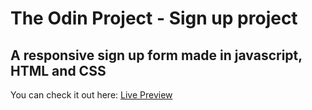 # The Odin Project - Sign up project

## A responsive sign up form made in javascript, HTML and CSS 

You can check it out here: [Live Preview](https://beppe94.github.io/Sign-Up-Form/)
